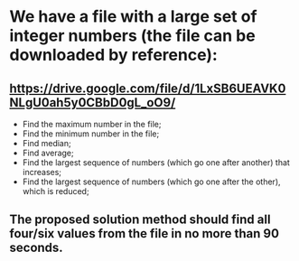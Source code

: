# We have a file with a large set of integer numbers (the file can be downloaded by reference):
## https://drive.google.com/file/d/1LxSB6UEAVK0NLgU0ah5y0CBbD0gL_oO9/ 
- Find the maximum number in the file;
- Find the minimum number in the file;
- Find median;
- Find average;
- Find the largest sequence of numbers (which go one after another) that increases;
- Find the largest sequence of numbers (which go one after the other), which is reduced;
## **The proposed solution method should find all four/six values from the file in no more than 90 seconds.**